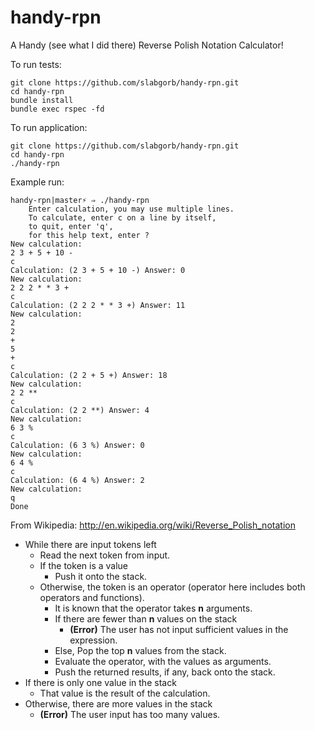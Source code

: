 # handy-rpn

A Handy (see what I did there) Reverse Polish Notation Calculator!



To run tests:

    git clone https://github.com/slabgorb/handy-rpn.git
    cd handy-rpn
    bundle install
    bundle exec rspec -fd

To run application:

    git clone https://github.com/slabgorb/handy-rpn.git
    cd handy-rpn
    ./handy-rpn


Example run:

    handy-rpn|master⚡ ⇒ ./handy-rpn
        Enter calculation, you may use multiple lines.
        To calculate, enter c on a line by itself,
        to quit, enter 'q',
        for this help text, enter ?
    New calculation:
    2 3 + 5 + 10 -
    c
    Calculation: (2 3 + 5 + 10 -) Answer: 0
    New calculation:
    2 2 2 * * 3 +
    c
    Calculation: (2 2 2 * * 3 +) Answer: 11
    New calculation:
    2
    2
    +
    5
    +
    c
    Calculation: (2 2 + 5 +) Answer: 18
    New calculation:
    2 2 **
    c
    Calculation: (2 2 **) Answer: 4
    New calculation:
    6 3 %
    c
    Calculation: (6 3 %) Answer: 0
    New calculation:
    6 4 %
    c
    Calculation: (6 4 %) Answer: 2
    New calculation:
    q
    Done

From Wikipedia: http://en.wikipedia.org/wiki/Reverse_Polish_notation

*   While there are input tokens left
    *   Read the next token from input.
    *   If the token is a value
        *   Push it onto the stack.
    *   Otherwise, the token is an operator (operator here includes both operators and functions).
        *   It is known that the operator takes **n** arguments.
        *   If there are fewer than **n** values on the stack
            *   **(Error)** The user has not input sufficient values in the expression.
        *   Else, Pop the top **n** values from the stack.
        *   Evaluate the operator, with the values as arguments.
        *   Push the returned results, if any, back onto the stack.
*   If there is only one value in the stack
    *   That value is the result of the calculation.
*   Otherwise, there are more values in the stack
    *   **(Error)** The user input has too many values.
